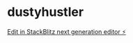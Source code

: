 # dustyhustler

[Edit in StackBlitz next generation editor ⚡️](https://stackblitz.com/~/github.com/oliruff/dustyhustler)